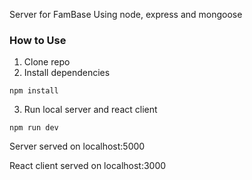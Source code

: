 Server for FamBase
Using node, express and mongoose

### How to Use

1.  Clone repo
2.  Install dependencies

```
npm install
```

3.  Run local server and react client

```
npm run dev
```

Server served on localhost:5000

React client served on localhost:3000
